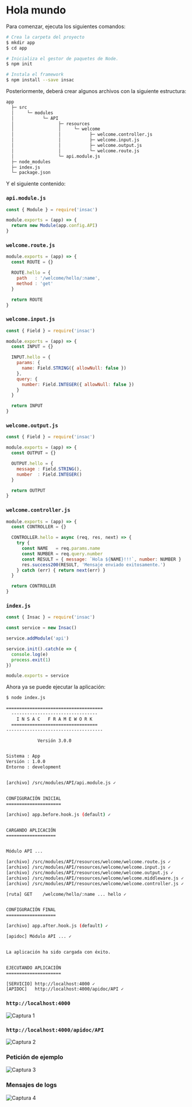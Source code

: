 
# Hola mundo

Para comenzar, ejecuta los siguientes comandos:

```bash
# Crea la carpeta del proyecto
$ mkdir app
$ cd app

# Inicializa el gestor de paquetes de Node.
$ npm init

# Instala el framework
$ npm install --save insac
```

Posteriormente, deberá crear algunos archivos con la siguiente estructura:

```txt
app
  ├─ src
  │     └─ modules
  │           └─ API
  │                 ├─ resources
  │                 │     └─ welcome
  │                 │           ├─ welcome.controller.js
  │                 │           ├─ welcome.input.js
  │                 │           ├─ welcome.output.js
  │                 │           └─ welcome.route.js
  │                 └─ api.module.js
  ├─ node_modules
  ├─ index.js
  └─ package.json
```

Y el siguiente contenido:

### `api.module.js`
```js
const { Module } = require('insac')

module.exports = (app) => {
  return new Module(app.config.API)
}
```

### `welcome.route.js`
```js
module.exports = (app) => {
  const ROUTE = {}

  ROUTE.hello = {
    path   : '/welcome/hello/:name',
    method : 'get'
  }

  return ROUTE
}
```

### `welcome.input.js`
```js
const { Field } = require('insac')

module.exports = (app) => {
  const INPUT = {}

  INPUT.hello = {
    params: {
      name: Field.STRING({ allowNull: false })
    },
    query: {
      number: Field.INTEGER({ allowNull: false })
    }
  }

  return INPUT
}
```

### `welcome.output.js`
```js
const { Field } = require('insac')

module.exports = (app) => {
  const OUTPUT = {}

  OUTPUT.hello = {
    message : Field.STRING(),
    number  : Field.INTEGER()
  }

  return OUTPUT
}
```

### `welcome.controller.js`
```js
module.exports = (app) => {
  const CONTROLLER = {}

  CONTROLLER.hello = async (req, res, next) => {
    try {
      const NAME   = req.params.name
      const NUMBER = req.query.number
      const RESULT = { message: `Hola ${NAME}!!!`, number: NUMBER }
      res.success200(RESULT, 'Mensaje enviado exitosamente.')
    } catch (err) { return next(err) }
  }

  return CONTROLLER
}
```

### `index.js`
```js
const { Insac } = require('insac')

const service = new Insac()

service.addModule('api')

service.init().catch(e => {
  console.log(e)
  process.exit(1)
})

module.exports = service
```

Ahora ya se puede ejecutar la aplicación:

```bash
$ node index.js

=====================================   
  ---------------------------------     
    I N S A C   F R A M E W O R K       
  =================================     
-------------------------------------   

            Versión 3.0.0               


Sistema : App
Versión : 1.0.0
Entorno : development


[archivo] /src/modules/API/api.module.js ✓


CONFIGURACIÓN INICIAL
=====================

[archivo] app.before.hook.js (default) ✓


CARGANDO APLICACIÓN
===================


Módulo API ...

[archivo] /src/modules/API/resources/welcome/welcome.route.js ✓
[archivo] /src/modules/API/resources/welcome/welcome.input.js ✓
[archivo] /src/modules/API/resources/welcome/welcome.output.js ✓
[archivo] /src/modules/API/resources/welcome/welcome.middleware.js ✓
[archivo] /src/modules/API/resources/welcome/welcome.controller.js ✓

[ruta] GET    /welcome/hello/:name ... hello ✓


CONFIGURACIÓN FINAL
===================

[archivo] app.after.hook.js (default) ✓

[apidoc] Módulo API ... ✓


La aplicación ha sido cargada con éxito.  


EJECUTANDO APLICACIÓN
=====================

[SERVICIO] http://localhost:4000 ✓
[APIDOC]   http://localhost:4000/apidoc/API ✓
```

### `http://localhost:4000`

![Captura 1](./assets/img/hola-mundo/app/captura01.jpg)

### `http://localhost:4000/apidoc/API`

![Captura 2](./assets/img/hola-mundo/app/captura02.jpg)

### Petición de ejemplo

![Captura 3](./assets/img/hola-mundo/app/captura03.jpg)

### Mensajes de logs

![Captura 4](./assets/img/hola-mundo/app/captura04.jpg)
